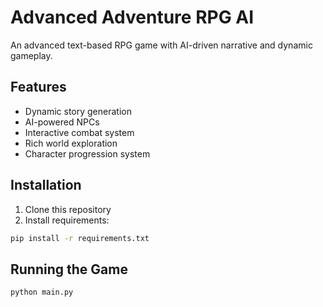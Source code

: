 # Advanced Adventure RPG AI

An advanced text-based RPG game with AI-driven narrative and dynamic gameplay.

## Features
- Dynamic story generation
- AI-powered NPCs
- Interactive combat system
- Rich world exploration
- Character progression system

## Installation
1. Clone this repository
2. Install requirements:
```bash
pip install -r requirements.txt
```

## Running the Game
```bash
python main.py
```
